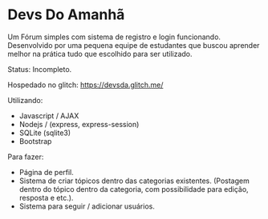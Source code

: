 # Devs Do Amanhã
Um Fórum simples com sistema de registro e login funcionando.
Desenvolvido por uma pequena equipe de estudantes que buscou aprender melhor na prática tudo que escolhido para ser utilizado.

Status: Incompleto.

Hospedado no glitch: https://devsda.glitch.me/

Utilizando:
  - Javascript / AJAX
  - Nodejs / (express, express-session)
  - SQLite (sqlite3)
  - Bootstrap

Para fazer:
  - Página de perfil.
  - Sistema de criar tópicos dentro das categorias existentes.
    (Postagem dentro do tópico dentro da categoria, com possibilidade para edição, resposta e etc.).
  - Sistema para seguir / adicionar usuários.
